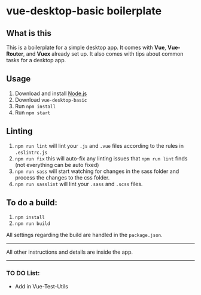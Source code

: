 
# vue-desktop-basic boilerplate


## What is this

This is a boilerplate for a simple desktop app. It comes with **Vue**, **Vue-Router**, and **Vuex** already set up. It also comes with tips about common tasks for a desktop app.


## Usage

1. Download and install [Node.js](https://nodejs.org)
1. Download `vue-desktop-basic`
1. Run `npm install`
1. Run `npm start`


## Linting

1. `npm run lint` will lint your `.js` and `.vue` files according to the rules in `.eslintrc.js`
1. `npm run fix` this will auto-fix any linting issues that `npm run lint` finds (not everything can be auto fixed)
1. `npm run sass` will start watching for changes in the sass folder and process the changes to the css folder.
1. `npm run sasslint` will lint your `.sass` and `.scss` files.


## To do a build:

1. `npm install`
1. `npm run build`

All settings regarding the build are handled in the `package.json`.


* * *

All other instructions and details are inside the app.

* * *

### TO DO List:

* Add in Vue-Test-Utils
